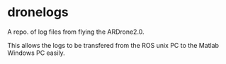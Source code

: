 dronelogs
=========

A repo. of log files from flying the ARDrone2.0.

This allows the logs to be transfered from the ROS unix PC to the Matlab Windows PC easily. 
